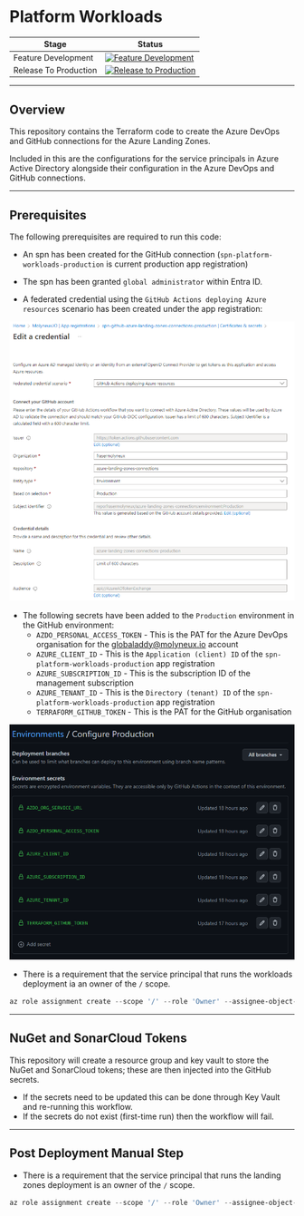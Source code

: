 # Platform Workloads

| Stage | Status |
| ----- | ------ |
| Feature Development | [![Feature Development](https://github.com/frasermolyneux/platform-workloads/actions/workflows/feature-development.yml/badge.svg?branch=main)](https://github.com/frasermolyneux/platform-workloads/actions/workflows/feature-development.yml) |
| Release To Production | [![Release to Production](https://github.com/frasermolyneux/platform-workloads/actions/workflows/release-to-production.yml/badge.svg?branch=main)](https://github.com/frasermolyneux/platform-workloads/actions/workflows/release-to-production.yml) |

---

## Overview

This repository contains the Terraform code to create the Azure DevOps and GitHub connections for the Azure Landing Zones.

Included in this are the configurations for the service principals in Azure Active Directory alongside their configuration in the Azure DevOps and GitHub connections.

---

## Prerequisites

The following prerequisites are required to run this code:

* An spn has been created for the GitHub connection (`spn-platform-workloads-production` is current production app registration)

* The spn has been granted `global administrator` within Entra ID.

* A federated credential using the `GitHub Actions deploying Azure resources` scenario has been created under the app registration:

![image](docs/images/spn-federated-credential.png)

* The following secrets have been added to the `Production` environment in the GitHub environment:
  * `AZDO_PERSONAL_ACCESS_TOKEN` - This is the PAT for the Azure DevOps organisation for the globaladdy@molyneux.io account
  * `AZURE_CLIENT_ID` - This is the `Application (client) ID` of the `spn-platform-workloads-production` app registration
  * `AZURE_SUBSCRIPTION_ID` - This is the subscription ID of the management subscription
  * `AZURE_TENANT_ID` - This is the `Directory (tenant) ID` of the `spn-platform-workloads-production` app registration
  * `TERRAFORM_GITHUB_TOKEN` - This is the PAT for the GitHub organisation

![image](docs/images/github-environment-secrets.png)

* There is a requirement that the service principal that runs the workloads deployment ia an owner of the `/` scope.

```powershell
az role assignment create --scope '/' --role 'Owner' --assignee-object-id $(az ad sp list --display-name "spn-platform-workloads-production" --query '[].{id:id}' -o tsv) --assignee-principal-type ServicePrincipal
```

---

## NuGet and SonarCloud Tokens

This repository will create a resource group and key vault to store the NuGet and SonarCloud tokens; these are then injected into the GitHub secrets.

* If the secrets need to be updated this can be done through Key Vault and re-running this workflow.
* If the secrets do not exist (first-time run) then the workflow will fail.

---

## Post Deployment Manual Step

* There is a requirement that the service principal that runs the landing zones deployment is an owner of the `/` scope.

```powershell
az role assignment create --scope '/' --role 'Owner' --assignee-object-id $(az ad sp list --display-name "spn-platform-landing-zones-production" --query '[].{id:id}' -o tsv) --assignee-principal-type ServicePrincipal
```